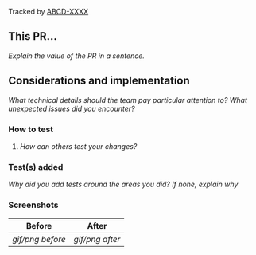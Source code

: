 Tracked by [ABCD-XXXX](https://github.com/warting/android-signaturepad/issues/ABCD-XXXX)

## This PR...

_Explain the value of the PR in a sentence._

## Considerations and implementation

_What technical details should the team pay particular attention to? What unexpected issues did you
encounter?_

### How to test

1. _How can others test your changes?_

### Test(s) added

_Why did you add tests around the areas you did? If none, explain why_

### Screenshots

| Before | After |
| ------ | ----- |
| _gif/png before_ | _gif/png after_ |
